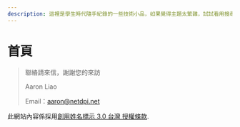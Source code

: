 ```yaml
---
description: 這裡是學生時代隨手紀錄的一些技術小品，如果覺得主題太繁雜，試試看用搜尋欄位，輸入關鍵字搜尋看看是否有你有興趣的內容。
---
```


# 首頁

> 聯絡請來信，謝謝您的來訪
>
> Aaron Liao
>
> Email：aaron@netdpi.net



此網站內容係採用[創用姓名標示 3.0 台灣 授權條款](http://www.google.com/url?q=http%3A%2F%2Fcreativecommons.org%2Flicenses%2Fby%2F3.0%2Ftw%2F\&sa=D\&sntz=1\&usg=AOvVaw0kKB19u22X4HWDL19ITbto).









<mark style="color:blue;"></mark>






